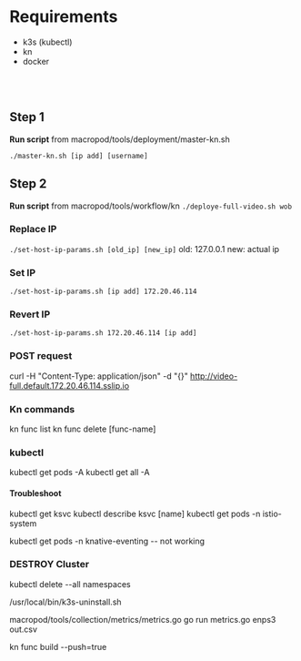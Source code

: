 # Requirements
- k3s (kubectl)
- kn
- docker

<br><br>


## Step 1
**Run script** from macropod/tools/deployment/master-kn.sh

`./master-kn.sh [ip add] [username]`

## Step 2
**Run script** from macropod/tools/workflow/kn
`./deploye-full-video.sh wob`

### Replace IP
`./set-host-ip-params.sh [old_ip] [new_ip]`
old: 127.0.0.1
new: actual ip


### Set IP
`./set-host-ip-params.sh [ip add] 172.20.46.114`

### Revert IP
`./set-host-ip-params.sh 172.20.46.114 [ip add]`

### POST request
curl -H "Content-Type: application/json" -d "{}" http://video-full.default.172.20.46.114.sslip.io


### Kn commands
kn func list
kn func delete [func-name]

### kubectl
kubectl get pods -A
kubectl get all -A

#### Troubleshoot
kubectl get ksvc
kubectl describe ksvc [name]
kubectl get pods -n istio-system

kubectl get pods -n knative-eventing -- not working

### DESTROY Cluster
kubectl delete --all namespaces


/usr/local/bin/k3s-uninstall.sh

macropod/tools/collection/metrics/metrics.go
go run metrics.go enps3 out.csv

kn func build --push=true